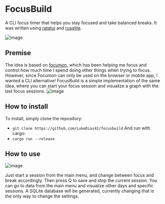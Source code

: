 # FocusBuild
A CLI focus timer that helps you stay focused and take balanced breaks.
It was written using [ratatui](https://ratatui.rs/) and [rusqlite](https://docs.rs/rusqlite/latest/rusqlite/).

![image](https://github.com/user-attachments/assets/d3b49b5f-659c-4eec-8299-b805ea64d98a)

## Premise
The idea is based on [focumon](https://www.focumon.com/), which has been helping me focus and control how much time I spend doing other things when trying to focus.
However, since Focumon can only be used on the browser or mobile app, I wanted a CLI alternative!
FocusBuild is a simple implementation of the same idea, where you can start your focus session and visualize a graph with the last focus sessions.
![image](https://github.com/user-attachments/assets/68334fa3-3a87-4741-ae5b-cfde779d2994)

## How to install
To install, simply clone the repository:
- `git clone https://github.com/LukeDias42/focusbuild`
And run with cargo:
- `cargo run --release`

## How to use
![image](https://github.com/user-attachments/assets/18773092-e285-4a56-8f1c-f8a6375d2d51)


Just start a session from the main menu, and change between focus and break accordingly.
Then press Q to save and stop the current session.
You can go to data from the main menu and visualize other days and specific sessions.
A SQLite database will be generated, currently changing that is the only way to change the settings.
